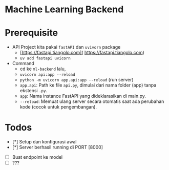 # Machine Learning Backend

# Prerequisite

- API Project kita pakai `fastAPI` dan `uvivorn` package
  - [https://fastapi.tiangolo.com]( https://fastapi.tiangolo.com)
  - `uv add fastapi uvicorn`
- Command
  - cd ke `ml-backend` lalu,
  - `uvicorn api:app --reload`
  - `python -m uvicorn app.api:app --reload` (run server)
  - `app.api`: Path ke file `api.py`, dimulai dari nama folder (app) tanpa ekstensi `.py`.
  - `app`: Nama instance FastAPI yang dideklarasikan di main.py.
  - `--reload`: Memuat ulang server secara otomatis saat ada perubahan kode (cocok untuk pengembangan).

# Todos

- [*] Setup dan konfigurasi awal
- [*] Server berhasil running di PORT [8000]
- [ ] Buat endpoint ke model
- [ ] ???
